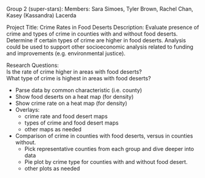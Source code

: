 Group 2 (super-stars): 
Members:  Sara Simoes, Tyler Brown, Rachel Chan, Kasey (Kassandra) Lacerda 

Project Title:  Crime Rates in Food Deserts 
Description:  Evaluate presence of crime and types of crime in counties with and without food deserts. 
Determine if certain types of crime are higher in food deserts.  Analysis could be used to support other 
socioeconomic analysis related to funding and improvements (e.g. environmental justice).  

Research Questions:  
Is the rate of crime higher in areas with food deserts?  
What type of crime is highest in areas with food deserts?  
* Parse data by common characteristic (i.e. county)
* Show food deserts on a heat map (for density) 
* Show crime rate on a heat map (for density)
* Overlays:
	- crime rate and food desert maps 
	- types of crime and food desert maps
	- other maps as needed
* Comparison of crime in counties with food deserts, versus in counties without.
	- Pick representative counties from each group and dive deeper into data
	- Pie plot by crime type for counties with and without food desert.
	- other plots as needed

